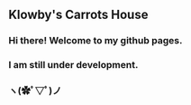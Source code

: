 ## Klowby's Carrots House
### Hi there! Welcome to my github pages.
### I am still under development.
### ヽ(✿ﾟ▽ﾟ)ノ
